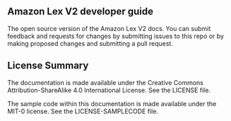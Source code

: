 ## Amazon Lex V2 developer guide

The open source version of the Amazon Lex V2 docs. You can submit feedback and requests for changes by
submitting issues to this repo or by making proposed changes and submitting a pull request.

## License Summary

The documentation is made available under the Creative Commons Attribution-ShareAlike 4.0 International License. 
See the LICENSE file.

The sample code within this documentation is made available under the MIT-0 license. See the LICENSE-SAMPLECODE file.
